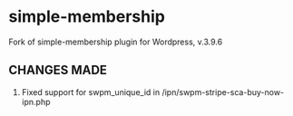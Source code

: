 # simple-membership

Fork of simple-membership plugin for Wordpress, v.3.9.6

## CHANGES MADE

1. Fixed support for swpm_unique_id in /ipn/swpm-stripe-sca-buy-now-ipn.php